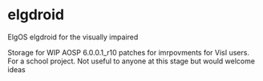 # elgdroid
ElgOS elgdroid for the visually impaired

Storage for WIP AOSP 6.0.0.1_r10 patches for imrpovments for VisI users. For a school project. Not useful to anyone at this stage but would welcome ideas 
